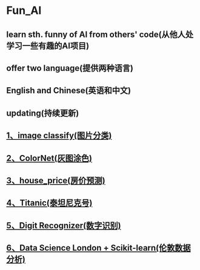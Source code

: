 # Fun_AI
## learn sth. funny of AI from others' code(从他人处学习一些有趣的AI项目)
## offer two language(提供两种语言)
## English and Chinese(英语和中文)
## updating(持续更新)

## [1、image classify(图片分类)](https://github.com/calssion/Fun_AI/blob/master/image%20classify(%E5%9B%BE%E7%89%87%E5%88%86%E7%B1%BB).md)  
  
## [2、ColorNet(灰图涂色)](https://github.com/calssion/Fun_AI/blob/master/ColorNet(%E7%81%B0%E5%9B%BE%E6%B6%82%E8%89%B2).md)  

## [3、house_price(房价预测)](https://github.com/calssion/Fun_AI/blob/master/house_price(%E6%88%BF%E4%BB%B7%E9%A2%84%E6%B5%8B).md)  

## [4、Titanic(泰坦尼克号)](https://github.com/calssion/Fun_AI/blob/master/Titanic(%E6%B3%B0%E5%9D%A6%E5%B0%BC%E5%85%8B%E5%8F%B7).md)  

## [5、Digit Recognizer(数字识别)](https://github.com/calssion/Fun_AI/blob/master/Digit%20Recognizer(%E6%95%B0%E5%AD%97%E8%AF%86%E5%88%AB).md)   

## [6、Data Science London + Scikit-learn(伦敦数据分析)](https://github.com/calssion/Fun_AI/blob/master/Data%20Science%20London%20%2B%20Scikit-learn(%E4%BC%A6%E6%95%A6%E6%95%B0%E6%8D%AE%E5%88%86%E6%9E%90).md)  

